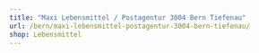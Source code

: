 ```yaml
---
title: "Maxi Lebensmittel / Postagentur 3004 Bern Tiefenau"
url: /bern/maxi-lebensmittel-postagentur-3004-bern-tiefenau/
shop: Lebensmittel
---
```

